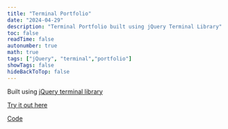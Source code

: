 ```yaml
---
title: "Terminal Portfolio"
date: "2024-04-29"
description: "Terminal Portfolio built using jQuery Terminal Library"
toc: false
readTime: false
autonumber: true
math: true
tags: ["jQuery", "terminal","portfolio"]
showTags: false
hideBackToTop: false
---
```


Built using [jQuery terminal library][1]

[Try it out here][3]
<!--more-->
[Code][2]

[1]: https://terminal.jcubic.pl/
[2]: https://github.com/0ju1c3/terminalPortfolio
[3]: https://terminal.ojastapadia.in/
